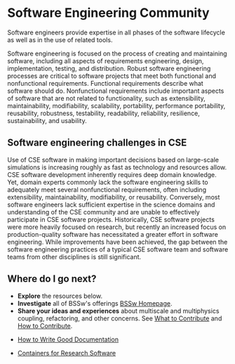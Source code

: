 # Software Engineering Community

Software engineers provide expertise in all phases of the software lifecycle as well as in the use of related tools.

Software engineering is focused on the process of creating and maintaining software, including all aspects of requirements engineering, design, implementation, testing, and distribution. Robust software engineering processes are critical to software projects that meet both functional and nonfunctional requirements. Functional requirements describe what software should do. Nonfunctional requirements include important aspects of software that are not related to functionality, such as extensibility, maintainability, modifiability, scalability, portability, performance portability, reusability, robustness, testability, readability, reliability, resilience, sustainability, and usability.

## Software engineering challenges in CSE
Use of CSE software in making important decisions based on large-scale simulations is increasing roughly as fast as technology and resources allow. CSE software development inherently requires deep domain knowledge. Yet, domain experts commonly lack the software engineering skills to adequately meet several nonfunctional requirements, often including extensibility, maintainability, modifiability,  or reusability. Conversely, most software engineers lack sufficient expertise in the science domains and understanding of the CSE community and are unable to effectively participate in CSE software projects. Historically, CSE software projects were more heavily focused on research, but recently an increased focus on production-quality software has necessitated a greater effort in software engineering. While improvements have been achieved, the gap between the software engineering practices of a typical CSE software team and software teams from other disciplines is still significant.

## Where do I go next?
- **Explore** the resources below.
- **Investigate** all of BSSw's offerings [BSSw Homepage](../Homepage.md).
- **Share your ideas and experiences** about multiscale and multiphysics coupling, refactoring, and other concerns. See [What to Contribute](../WhatToContribute.md) and [How to Contribute](../HowToContribute.md).

<!--
Featured resources for the Software Engineering community.
Edit this list to change resources that appear on the front-end site.
-->

* [How to Write Good Documentation](../../CuratedContent/HowToWriteGoodDocumentation.md)

* [Containers for Research Software](../../Articles/ContainersForResearchSw.md)

<!---
Publish: yes
--->
